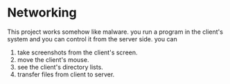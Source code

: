 # Networking
This project works somehow like malware. you run a program in the client's system and you can control it from the server side.
you can 
1. take screenshots from the client's screen.
2. move the client's mouse.
3. see the client's directory lists.
4. transfer files from client to server.
